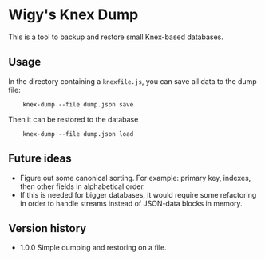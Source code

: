 # Wigy's Knex Dump

This is a tool to backup and restore small Knex-based databases.

## Usage

In the directory containing a `knexfile.js`, you can save all data to the dump file:
```shell
    knex-dump --file dump.json save
```

Then it can be restored to the database
```shell
    knex-dump --file dump.json load
```

## Future ideas

* Figure out some canonical sorting. For example: primary key, indexes, then other fields in alphabetical order.
* If this is needed for bigger databases, it would require some refactoring in order to handle streams instead of JSON-data blocks in memory.

## Version history

* 1.0.0 Simple dumping and restoring on a file.
